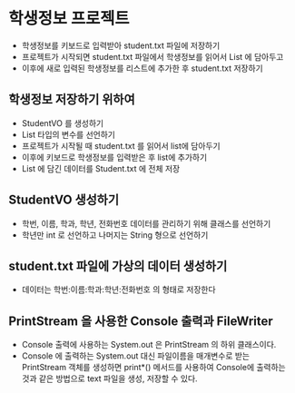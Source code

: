 # 학생정보 프로젝트
* 학생정보를 키보드로 입력받아 student.txt 파일에 저장하기
* 프로젝트가 시작되면 student.txt 파일에서 학생정보를 읽어서 List 에 담아두고 
* 이후에 새로 입력된 학생정보를 리스트에 추가한 후 student.txt 저장하기

## 학생정보 저장하기 위하여
* StudentVO 를 생성하기
* List<StudentVO> 타입의 변수를 선언하기
* 프로젝트가 시작될 때 student.txt 를 읽어서 list에 담아두기
* 이후에 키보드로 학생정보를 입력받은 후 list에 추가하기
* List 에 담긴 데이터를 Student.txt 에 전체 저장

## StudentVO 생성하기
* 학번, 이름, 학과, 학년, 전화번호 데이터를 관리하기 위해 클래스를 선언하기
* 학년만 int 로 선언하고 나머지는 String 형으로 선언하기

## student.txt 파일에 가상의 데이터 생성하기
* 데이터는 학번:이름:학과:학년:전화번호 의 형태로 저장한다

## PrintStream 을 사용한 Console 출력과 FileWriter
* Console 출력에 사용하는 System.out 은 PrintStream 의 하위 클래스이다.
* Console 에 출력하는 System.out 대신 파일이름을 매개변수로 받는 PrintStream 객체를 생성하면 print*() 메서드를 사용하여 Console에 출력하는 것과 같은 방법으로 text 파일을 생성, 저장할 수 있다.